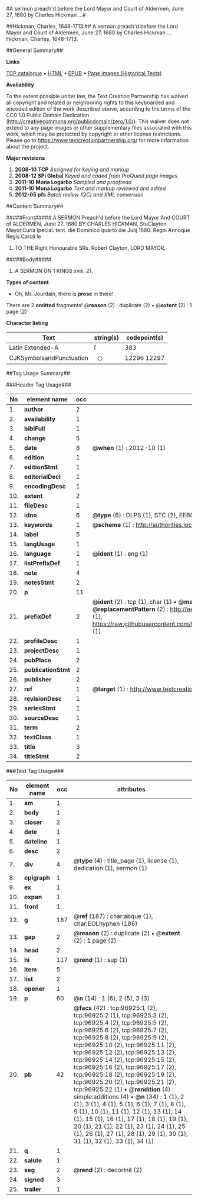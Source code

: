 #A sermon preach'd before the Lord Mayor and Court of Aldermen, June 27, 1680 by Charles Hickman ...#

##Hickman, Charles, 1648-1713.##
A sermon preach'd before the Lord Mayor and Court of Aldermen, June 27, 1680 by Charles Hickman ...
Hickman, Charles, 1648-1713.

##General Summary##

**Links**

[TCP catalogue](http://www.ota.ox.ac.uk/tcp/)  • 
[HTML](http://tei.it.ox.ac.uk/tcp/Texts-HTML/free/A43/A43697.html)  • 
[EPUB](http://tei.it.ox.ac.uk/tcp/Texts-EPUB/free/A43/A43697.epub) • 
[Page images (Historical Texts)](https://historicaltexts.jisc.ac.uk/eebo-13046380e)

**Availability**

To the extent possible under law, the Text Creation Partnership has waived all copyright and related or neighboring rights to this keyboarded and encoded edition of the work described above, according to the terms of the CC0 1.0 Public Domain Dedication (http://creativecommons.org/publicdomain/zero/1.0/). This waiver does not extend to any page images or other supplementary files associated with this work, which may be protected by copyright or other license restrictions. Please go to https://www.textcreationpartnership.org/ for more information about the project.

**Major revisions**

1. __2008-10__ __TCP__ *Assigned for keying and markup*
1. __2008-12__ __SPi Global__ *Keyed and coded from ProQuest page images*
1. __2011-10__ __Mona Logarbo__ *Sampled and proofread*
1. __2011-10__ __Mona Logarbo__ *Text and markup reviewed and edited*
1. __2012-05__ __pfs__ *Batch review (QC) and XML conversion*

##Content Summary##

#####Front#####
A SERMON Preach'd before the Lord Mayor And COURT of ALDERMEN, June 27. 1680.BY CHARLES HICKMAN, StuClayton Mayor.Curia ſpecial. tent. die Dominico quarto die Julij 1680. Regni Annoque Regis Caroli ſe
1. TO THE Right Honourable SRs. Robert Clayton, LORD MAYOR.

#####Body#####

1. A SERMON ON 1 KINGS xviii. 21.

**Types of content**

  * Oh, Mr. Jourdain, there is **prose** in there!

There are 2 **omitted** fragments! 
 @__reason__ (2) : duplicate (2)  •  @__extent__ (2) : 1 page (2)

**Character listing**


|Text|string(s)|codepoint(s)|
|---|---|---|
|Latin Extended-A|ſ|383|
|CJKSymbolsandPunctuation|〈〉|12296 12297|

##Tag Usage Summary##

###Header Tag Usage###

|No|element name|occ|attributes|
|---|---|---|---|
|1.|__author__|2||
|2.|__availability__|1||
|3.|__biblFull__|1||
|4.|__change__|5||
|5.|__date__|8| @__when__ (1) : 2012-10 (1)|
|6.|__edition__|1||
|7.|__editionStmt__|1||
|8.|__editorialDecl__|1||
|9.|__encodingDesc__|1||
|10.|__extent__|2||
|11.|__fileDesc__|1||
|12.|__idno__|6| @__type__ (6) : DLPS (1), STC (2), EEBO-CITATION (1), OCLC (1), VID (1)|
|13.|__keywords__|1| @__scheme__ (1) : http://authorities.loc.gov/ (1)|
|14.|__label__|5||
|15.|__langUsage__|1||
|16.|__language__|1| @__ident__ (1) : eng (1)|
|17.|__listPrefixDef__|1||
|18.|__note__|4||
|19.|__notesStmt__|2||
|20.|__p__|11||
|21.|__prefixDef__|2| @__ident__ (2) : tcp (1), char (1)  •  @__matchPattern__ (2) : ([0-9\-]+):([0-9IVX]+) (1), (.+) (1)  •  @__replacementPattern__ (2) : http://eebo.chadwyck.com/downloadtiff?vid=$1&page=$2 (1), https://raw.githubusercontent.com/textcreationpartnership/Texts/master/tcpchars.xml#$1 (1)|
|22.|__profileDesc__|1||
|23.|__projectDesc__|1||
|24.|__pubPlace__|2||
|25.|__publicationStmt__|2||
|26.|__publisher__|2||
|27.|__ref__|1| @__target__ (1) : http://www.textcreationpartnership.org/docs/. (1)|
|28.|__revisionDesc__|1||
|29.|__seriesStmt__|1||
|30.|__sourceDesc__|1||
|31.|__term__|2||
|32.|__textClass__|1||
|33.|__title__|3||
|34.|__titleStmt__|2||


###Text Tag Usage###

|No|element name|occ|attributes|
|---|---|---|---|
|1.|__am__|1||
|2.|__body__|1||
|3.|__closer__|2||
|4.|__date__|1||
|5.|__dateline__|1||
|6.|__desc__|2||
|7.|__div__|4| @__type__ (4) : title_page (1), license (1), dedication (1), sermon (1)|
|8.|__epigraph__|1||
|9.|__ex__|1||
|10.|__expan__|1||
|11.|__front__|1||
|12.|__g__|187| @__ref__ (187) : char:abque (1), char:EOLhyphen (186)|
|13.|__gap__|2| @__reason__ (2) : duplicate (2)  •  @__extent__ (2) : 1 page (2)|
|14.|__head__|2||
|15.|__hi__|117| @__rend__ (1) : sup (1)|
|16.|__item__|5||
|17.|__list__|2||
|18.|__opener__|1||
|19.|__p__|60| @__n__ (14) : 1 (6), 2 (5), 3 (3)|
|20.|__pb__|42| @__facs__ (42) : tcp:96925:1 (2), tcp:96925:2 (1), tcp:96925:3 (2), tcp:96925:4 (2), tcp:96925:5 (2), tcp:96925:6 (2), tcp:96925:7 (2), tcp:96925:8 (2), tcp:96925:9 (2), tcp:96925:10 (2), tcp:96925:11 (2), tcp:96925:12 (2), tcp:96925:13 (2), tcp:96925:14 (2), tcp:96925:15 (2), tcp:96925:16 (2), tcp:96925:17 (2), tcp:96925:18 (2), tcp:96925:19 (2), tcp:96925:20 (2), tcp:96925:21 (2), tcp:96925:22 (1)  •  @__rendition__ (4) : simple:additions (4)  •  @__n__ (34) : 1 (1), 2 (1), 3 (1), 4 (1), 5 (1), 6 (1), 7 (1), 8 (1), 9 (1), 10 (1), 11 (1), 12 (1), 13 (1), 14 (1), 15 (1), 16 (1), 17 (1), 18 (1), 19 (1), 20 (1), 21 (1), 22 (1), 23 (1), 24 (1), 25 (1), 26 (1), 27 (1), 28 (1), 29 (1), 30 (1), 31 (1), 32 (1), 33 (1), 34 (1)|
|21.|__q__|1||
|22.|__salute__|1||
|23.|__seg__|2| @__rend__ (2) : decorInit (2)|
|24.|__signed__|3||
|25.|__trailer__|1||
